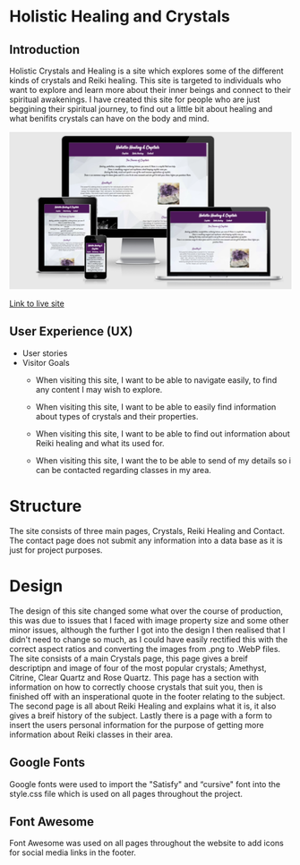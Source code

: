 # Holistic Healing and Crystals
## Introduction
Holistic Crystals and Healing is a site which explores some of the different kinds of crystals and Reiki healing. This site is targeted to individuals who want to explore and learn more about their inner beings and connect to their spiritual awakenings. I have created this site for people who are just beggining their spiritual journey, to find out a little bit about healing and what benifits crystals can have on the body and mind.

![responsive](./assets/images/responsive.png)

[Link to live site](https://charleyjo.github.io/portfolio-project-one/)

## User Experience (UX)
* User stories
* Visitor Goals
    * When visiting this site, I want to be able to navigate easily, to find any content I may wish to explore.

    * When visiting this site, I want to be able to easily find information about types of crystals and their properties.

    * When visiting this site, I want to be able to find out information about Reiki healing and what its used for.

    * When visiting this site, I want the to be able to send of my details so i can be contacted regarding classes in my area.

# Structure
The site consists of three main pages, Crystals, Reiki Healing and Contact. The contact page does not submit any information into a data base as it is just for project purposes.

# Design
The design of this site changed some what over the course of production, this was due to issues that I faced with image property size and some other minor issues, although the further I got into the design I then realised that I didn't need to change so much, as I could have easily rectified this with the correct aspect ratios and converting the images from .png to .WebP files.
The site consists of a main Crystals page, this page gives a breif descriptipn and image of four of the most popular crystals; Amethyst, Citrine, Clear Quartz and Rose Quartz. This page has a section with information on how to correctly choose crystals that suit you, then is finished off with an insperational quote in the footer relating to the subject. The second page is all about Reiki Healing and explains what it is, it also gives a breif history of the subject. Lastly there is a page with a form to insert the users personal information for the purpose of getting more information about Reiki classes in their area.

## Google Fonts
Google fonts were used to import the "Satisfy" and “cursive" font into the style.css file which is used on all pages throughout the project. 
## Font Awesome
Font Awesome was used on all pages throughout the website to add icons for social media links in the footer.

